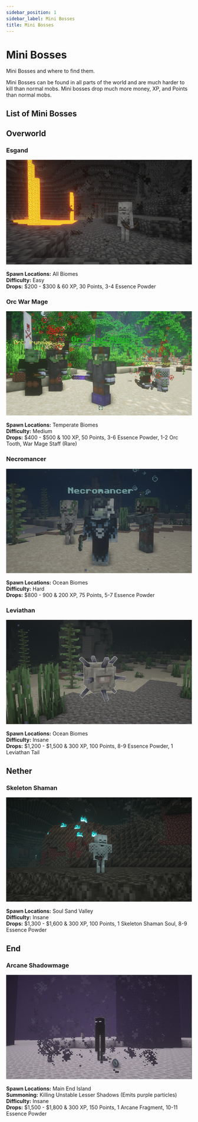 ```yaml
---
sidebar_position: 1
sidebar_label: Mini Bosses
title: Mini Bosses
---
```


# Mini Bosses
Mini Bosses and where to find them.

Mini Bosses can be found in all parts of the world and are much harder to kill than normal mobs. Mini bosses drop much more money, XP, and Points than normal mobs.

## List of Mini Bosses
## Overworld
### Esgand

![Esgand](./img/esgand.png)

**Spawn Locations:** All Biomes <br />
**Difficulty:** Easy <br />
**Drops:** $200 - $300 & 60 XP, 30 Points, 3-4 Essence Powder <br />

### Orc War Mage

![Orc War Mage](./img/orcwarmage.png)

**Spawn Locations:** Temperate Biomes <br />
**Difficulty:** Medium <br />
**Drops:** $400 - $500 & 100 XP, 50 Points, 3-6 Essence Powder, 1-2 Orc Tooth, War Mage Staff (Rare) <br />

### Necromancer

![Necromancer](./img/necromancer.png)

**Spawn Locations:** Ocean Biomes <br />
**Difficulty:** Hard <br />
**Drops:** $800 - 900 & 200 XP, 75 Points, 5-7 Essence Powder <br />

### Leviathan

![Leviathan](./img/leviathan.png)

**Spawn Locations:** Ocean Biomes <br />
**Difficulty:** Insane <br />
**Drops:** $1,200 - $1,500 & 300 XP, 100 Points, 8-9 Essence Powder, 1 Leviathan Tail <br />

## Nether
### Skeleton Shaman

![Skeleton Shaman](./img/skeletonshaman.png)

**Spawn Locations:** Soul Sand Valley <br />
**Difficulty:** Insane <br />
**Drops:** $1,300 - $1,600 & 300 XP, 100 Points, 1 Skeleton Shaman Soul, 8-9 Essence Powder <br />

## End
### Arcane Shadowmage

![Arcane Shadowmage](./img/arcaneshadowmage.png)

**Spawn Locations:** Main End Island <br />
**Summoning:** Killing Unstable Lesser Shadows (Emits purple particles) <br />
**Difficulty:** Insane <br />
**Drops:** $1,500 - $1,800 & 300 XP, 150 Points, 1 Arcane Fragment, 10-11 Essence Powder <br />